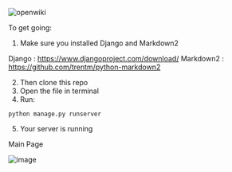 ![openwiki](https://user-images.githubusercontent.com/79313374/215111912-c9f1e1b0-beaa-4f5d-9b7a-df9c40e89e89.png)



To get going:

1. Make sure you installed Django and Markdown2

Django : https://www.djangoproject.com/download/
Markdown2 : https://github.com/trentm/python-markdown2

2. Then clone this repo
3. Open the file in terminal
4. Run: 

`python manage.py runserver`

5. Your server is running

Main Page

![image](https://user-images.githubusercontent.com/79313374/214633073-fb84d2f1-0bf3-44fa-86a9-8a090506647a.png)




